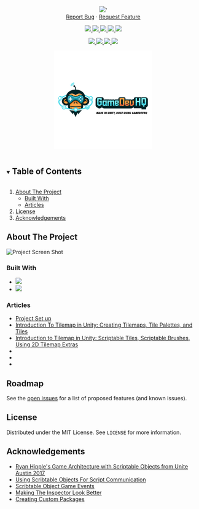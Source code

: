 <!-- Header -->
<!--<h3 align="center">Dungeon Escape Mobile 2D</h3>-->
<!--<h2 align="center">Mobile 2D Metroidvania</h2>-->
<p align="center">
	<img src ="https://github-readme-stats-blush-omega.vercel.app/api/pin?username=JamesLaFritz&repo=Dungeon-Escape-Mobile&theme=cobalt"/>'
	<br />
	<a href="https://github.com/JamesLaFritz/Dungeon-Escape-Mobile/issues">Report Bug</a>
        ·
        <a href="https://github.com/JamesLaFritz/Dungeon-Escape-Mobile/issues">Request Feature</a>
</p>

<!-- PROJECT SHIELDS -->
<p align="center">
  <a href="https://github.com/JamesLafritz/Dungeon-Escape-Mobile/graphs/contributors">
	  <img src="https://img.shields.io/github/contributors/JamesLafritz/Dungeon-Escape-Mobile.svg?style=for-the-badge"/>
  </a>
  <a href="https://img.shields.io/github/forks/JamesLafritz/Dungeon-Escape-Mobile.svg?style=for-the-badge">
	  <img src="https://img.shields.io/github/forks/JamesLafritz/Dungeon-Escape-Mobile.svg?style=for-the-badge"/>
  </a>
  <a href="https://github.com/JamesLafritz/Dungeon-Escape-Mobile/stargazers">
	  <img src="https://img.shields.io/github/stars/JamesLafritz/Dungeon-Escape-Mobile.svg?style=for-the-badge"/>
  </a>
  <a href="https://github.com/JamesLafritz/Dungeon-Escape-Mobile/issues">
	  <img src="https://img.shields.io/github/issues/JamesLafritz/Dungeon-Escape-Mobile.svg?style=for-the-badge"/>
  </a>
  <a href="https://img.shields.io/github/license/JamesLafritz/Dungeon-Escape-Mobile.svg?style=for-the-badge">
	  <img src="https://img.shields.io/github/license/JamesLafritz/Dungeon-Escape-Mobile.svg?style=for-the-badge"/>
  </a>
</p>

<!-- Links -->
<p align="center">
  <a href="https://jameslafritz.intensive.gamedevhq.com/">
	  <img src="https://img.shields.io/badge/Portfolio-21759B?style=for-the-badge&logo=wordpress&logoColor=white"/>
  </a>
  <a href="https://ktmarine1999.medium.com/">
	  <img src="https://img.shields.io/badge/Articles-000000?style=for-the-badge&logo=medium&logoColor=white"/>
  </a>
  <a href="https://www.linkedin.com/in/james-lafritz/">
	  <img src="https://img.shields.io/badge/LinkedIn-0A66C2?style=for-the-badge&logo=linkedin&logoColor=white"/>
  </a> 
  <a href="https://ktmarine1999.itch.io/">
	  <img src="https://img.shields.io/badge/Itch-fa5c5c.svg?style=for-the-badge&logo=Itch.io&logoColor=white""/>
</p>

<!-- PROJECT LOGO -->
<p align="center">
  <a href="https://github.com/JamesLaFritz/Dungeon-Escape-Mobile">
    <img src="Images/Logo.png" alt="Logo" width="256"/>
  </a>
</p>

<!-- TABLE OF CONTENTS -->
<details open="open">
  <summary><h2 style="display: inline-block">Table of Contents</h2></summary>
  <ol>
    <li>
      <a href="#about-the-project">About The Project</a>
	  <ul>
        <li><a href="#built-with">Built With</a></li>
      </ul>
      <ul>
        <li><a href="#articles">Articles</a></li>
      </ul>
    </li>
    <li><a href="#license">License</a></li>
    <li><a href="#acknowledgements">Acknowledgements</a></li>
  </ol>
</details>



<!-- ABOUT THE PROJECT -->
## About The Project

![Project Screen Shot](Images/2021-06-28-2117.32.293.gif)



### Built With

* <a href="https://store.unity.com/download-nuo"><img src="https://img.shields.io/badge/Unity-100000?style=for-the-badge&logo=unity&logoColor=white"/></a>
* <a href="https://store.unity.com/download-nuo"><img src="https://img.shields.io/badge/My Core Framework-100000?style=for-the-badge&logo=unity&logoColor=white"/></a>


<!-- Articles -->
### Articles
- [Project Set up](https://medium.com/p/f4fc36e7fbf0/edit)
- [Introduction To Tilemap in Unity: Creating Tilemaps, Tile Palettes, and Tiles](https://medium.com/p/beb7b5435c2/edit)
- [Introduction to Tilemap in Unity: Scriptable Tiles, Scriptable Brushes, Using 2D Tilemap Extras](https://medium.com/p/ffdf6b3b6e23/edit)
- []()
- []()
- []()


<!-- ROADMAP -->
## Roadmap

See the [open issues](https://github.com/JamesLaFritz/Dungeon-Escape-Mobile/issues) for a list of proposed features (and known issues).



<!-- LICENSE -->
## License

Distributed under the MIT License. See `LICENSE` for more information.


<!-- ACKNOWLEDGEMENTS -->
## Acknowledgements

* [Ryan Hipple's Game Architecture with Scriptable Objects from Unite Austin 2017 ](https://github.com/roboryantron/Unite2017)
* [Using Scribtable Objects For Script Communication](https://blog.devgenius.io/script-communication-in-unity-using-scriptable-objects-ad2ef0d99c59)
* [Scribtable Object Game Events](https://blog.devgenius.io/scriptableobject-game-events-1f3401bbde72)
* [Making The Inspector Look Better](https://blog.devgenius.io/making-the-inspector-look-better-175baf39ada0)
* [Creating Custom Packages](https://blog.devgenius.io/creating-custom-packages-for-use-in-unity-7dfbaa49e4b4)


<!-- MARKDOWN LINKS & IMAGES -->
<!-- https://www.markdownguide.org/basic-syntax/#reference-style-links -->
[contributors-shield]: https://img.shields.io/github/contributors/JamesLafritz/Dungeon-Escape-Mobile.svg?style=for-the-badge
[contributors-url]: https://github.com/JamesLafritz/Dungeon-Escape-Mobile/graphs/contributors
[forks-shield]: https://img.shields.io/github/forks/JamesLafritz/Dungeon-Escape-Mobile.svg?style=for-the-badge
[forks-url]: https://github.com/JamesLafritz/Dungeon-Escape-Mobile/network/members
[stars-shield]: https://img.shields.io/github/stars/JamesLafritz/Dungeon-Escape-Mobile.svg?style=for-the-badge
[stars-url]: https://github.com/JamesLafritz/Dungeon-Escape-Mobile/stargazers
[issues-shield]: https://img.shields.io/github/issues/JamesLafritz/Dungeon-Escape-Mobile.svg?style=for-the-badge
[issues-url]: https://github.com/JamesLafritz/Dungeon-Escape-Mobile/issues
[license-shield]: https://img.shields.io/github/license/JamesLafritz/Dungeon-Escape-Mobile.svg?style=for-the-badge
[license-url]: https://github.com/JamesLafritz/Dungeon-Escape-Mobile/blob/main/LICENSE
